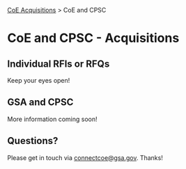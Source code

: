 [CoE Acquisitions](https://github.com/GSA/coe-acquisitions) > CoE and CPSC


# CoE and CPSC - Acquisitions

## Individual RFIs or RFQs

Keep your eyes open!

## GSA and CPSC

More information coming soon!

## Questions?

Please get in touch via connectcoe@gsa.gov. Thanks!
